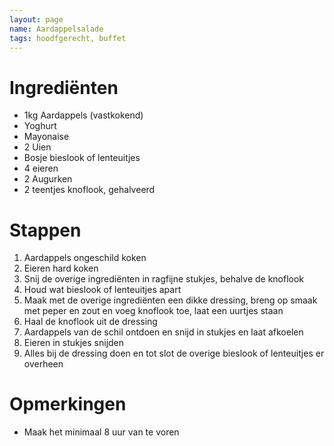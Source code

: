 ```yaml
---
layout: page  
name: Aardappelsalade
tags: hoodfgerecht, buffet
---
```


# Ingrediënten
- 1kg Aardappels (vastkokend)
- Yoghurt
- Mayonaise
- 2 Uien
- Bosje bieslook of lenteuitjes
- 4 eieren
- 2 Augurken
- 2 teentjes knoflook, gehalveerd 

# Stappen
1. Aardappels ongeschild koken
2. Eieren hard koken
3. Snij de overige ingrediënten in ragfijne stukjes, behalve de knoflook
4. Houd wat bieslook of lenteuitjes apart
5. Maak met de overige ingrediënten een dikke dressing, breng op smaak met peper en zout en voeg knoflook toe, laat een uurtjes staan
6. Haal de knoflook uit de dressing
7. Aardappels van de schil ontdoen en snijd in stukjes en laat afkoelen
8. Eieren in stukjes snijden
9. Alles bij de dressing doen en tot slot de overige bieslook of lenteuitjes er overheen

# Opmerkingen 
- Maak het minimaal 8 uur van te voren